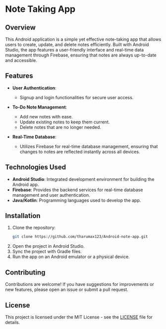 
# Note Taking App

## Overview

This Android application is a simple yet effective note-taking app that allows users to create, update, and delete notes efficiently. Built with Android Studio, the app features a user-friendly interface and real-time data management through Firebase, ensuring that notes are always up-to-date and accessible.

## Features

- **User Authentication**: 
  - Signup and login functionalities for secure user access.
  
- **To-Do Note Management**:
  - Add new notes with ease.
  - Update existing notes to keep them current.
  - Delete notes that are no longer needed.

- **Real-Time Database**: 
  - Utilizes Firebase for real-time database management, ensuring that changes to notes are reflected instantly across all devices.

## Technologies Used

- **Android Studio**: Integrated development environment for building the Android app.
- **Firebase**: Provides the backend services for real-time database management and user authentication.
- **Java/Kotlin**: Programming languages used to develop the app.

## Installation

1. Clone the repository:
   ```bash
   git clone https://github.com/tharumax123/Android-note-app.git
   ```
2. Open the project in Android Studio.
3. Sync the project with Gradle files.
4. Run the app on an Android emulator or a physical device.

## Contributing

Contributions are welcome! If you have suggestions for improvements or new features, please open an issue or submit a pull request.

## License

This project is licensed under the MIT License - see the [LICENSE](LICENSE) file for details.

